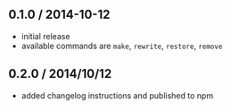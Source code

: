0.1.0 / 2014-10-12
------------------

 * initial release
 * available commands are `make`, `rewrite`, `restore`, `remove`


0.2.0 / 2014/10/12
------------------

 * added changelog instructions and published to npm
 
